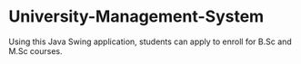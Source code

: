 # University-Management-System
Using this Java Swing application, students can apply to enroll for B.Sc and M.Sc courses.
